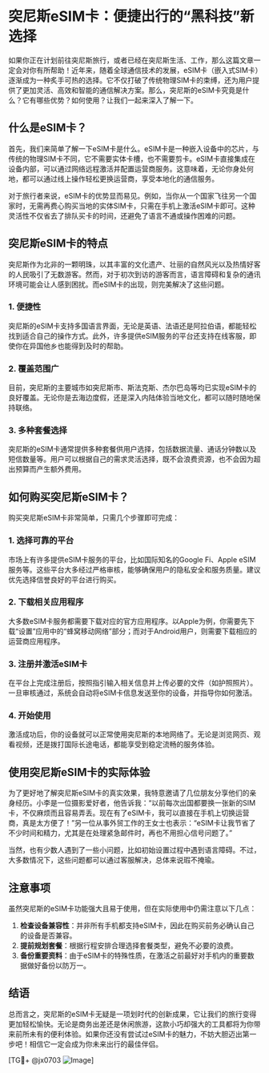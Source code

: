 # 突尼斯eSIM卡：便捷出行的“黑科技”新选择

如果你正在计划前往突尼斯旅行，或者已经在突尼斯生活、工作，那么这篇文章一定会对你有所帮助！近年来，随着全球通信技术的发展，eSIM卡（嵌入式SIM卡）逐渐成为一种炙手可热的选择。它不仅打破了传统物理SIM卡的束缚，还为用户提供了更加灵活、高效和智能的通信解决方案。那么，突尼斯的eSIM卡究竟是什么？它有哪些优势？如何使用？让我们一起来深入了解一下。

## 什么是eSIM卡？

首先，我们来简单了解一下eSIM卡是什么。eSIM卡是一种嵌入设备中的芯片，与传统的物理SIM卡不同，它不需要实体卡槽，也不需要剪卡。eSIM卡直接集成在设备内部，可以通过网络远程激活并配置运营商服务。这意味着，无论你身处何地，都可以通过线上操作轻松更换运营商，享受本地化的通信服务。

对于旅行者来说，eSIM卡的优势显而易见。例如，当你从一个国家飞往另一个国家时，无需再费心购买当地的实体SIM卡，只需在手机上激活eSIM卡即可。这种灵活性不仅省去了排队买卡的时间，还避免了语言不通或操作困难的问题。

## 突尼斯eSIM卡的特点

突尼斯作为北非的一颗明珠，以其丰富的文化遗产、壮丽的自然风光以及热情好客的人民吸引了无数游客。然而，对于初次到访的游客而言，语言障碍和复杂的通讯环境可能会让人感到困扰。而eSIM卡的出现，则完美解决了这些问题。

### 1. **便捷性**
突尼斯的eSIM卡支持多国语言界面，无论是英语、法语还是阿拉伯语，都能轻松找到适合自己的操作方式。此外，许多提供eSIM服务的平台还支持在线客服，即使你在异国他乡也能得到及时的帮助。

### 2. **覆盖范围广**
目前，突尼斯的主要城市如突尼斯市、斯法克斯、杰尔巴岛等均已实现eSIM卡的良好覆盖。无论你是去海边度假，还是深入内陆体验当地文化，都可以随时随地保持联络。

### 3. **多种套餐选择**
突尼斯的eSIM卡通常提供多种套餐供用户选择，包括数据流量、通话分钟数以及短信数量等。用户可以根据自己的需求灵活选择，既不会浪费资源，也不会因为超出预算而产生额外费用。

## 如何购买突尼斯eSIM卡？

购买突尼斯eSIM卡非常简单，只需几个步骤即可完成：

### 1. **选择可靠的平台**
市场上有许多提供eSIM卡服务的平台，比如国际知名的Google Fi、Apple eSIM服务等。这些平台大多经过严格审核，能够确保用户的隐私安全和服务质量。建议优先选择信誉良好的平台进行购买。

### 2. **下载相关应用程序**
大多数eSIM卡服务都需要下载对应的官方应用程序。以Apple为例，你需要先下载“设置”应用中的“蜂窝移动网络”部分；而对于Android用户，则需要下载相应的运营商应用程序。

### 3. **注册并激活eSIM卡**
在平台上完成注册后，按照指引输入相关信息并上传必要的文件（如护照照片）。一旦审核通过，系统会自动将eSIM卡信息发送至你的设备，并指导你如何激活。

### 4. **开始使用**
激活成功后，你的设备就可以正常使用突尼斯的本地网络了。无论是浏览网页、观看视频，还是拨打国际长途电话，都能享受到稳定流畅的服务体验。

## 使用突尼斯eSIM卡的实际体验

为了更好地了解突尼斯eSIM卡的真实效果，我特意邀请了几位朋友分享他们的亲身经历。小李是一位摄影爱好者，他告诉我：“以前每次出国都要换一张新的SIM卡，不仅麻烦而且容易弄丢。现在有了eSIM卡，我可以直接在手机上切换运营商，真是太方便了！”另一位从事外贸工作的王女士也表示：“eSIM卡让我节省了不少时间和精力，尤其是在处理紧急邮件时，再也不用担心信号问题了。”

当然，也有少数人遇到了一些小问题，比如初始设置过程中遇到语言障碍。不过，大多数情况下，这些问题都可以通过客服解决，总体来说瑕不掩瑜。

## 注意事项

虽然突尼斯的eSIM卡功能强大且易于使用，但在实际使用中仍需注意以下几点：

1. **检查设备兼容性**：并非所有手机都支持eSIM卡，因此在购买前务必确认自己的设备是否兼容。
2. **提前规划套餐**：根据行程安排合理选择套餐类型，避免不必要的浪费。
3. **备份重要资料**：由于eSIM卡的特殊性质，在激活之前最好对手机内的重要数据做好备份以防万一。

## 结语

总而言之，突尼斯的eSIM卡无疑是一项划时代的创新成果，它让我们的旅行变得更加轻松愉快。无论是商务出差还是休闲旅游，这款小巧却强大的工具都将为你带来前所未有的便利体验。如果你还没有尝试过eSIM卡的魅力，不妨大胆迈出第一步吧！相信它一定会成为你未来出行的最佳伴侣。

[TG💪+ @jx0703 ![Image](https://github.com/user-attachments/assets/dbca1d08-cadb-493c-b0ec-ad6f7a83f270)]